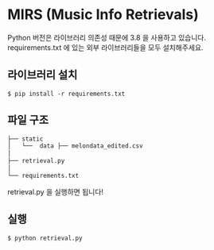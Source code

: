 # MIRS (Music Info Retrievals)

Python 버전은 라이브러리 의존성 때문에 3.8 을 사용하고 있습니다. <br>
requirements.txt 에 있는 외부 라이브러리들을 모두 설치해주세요.


## 라이브러리 설치

```
$ pip install -r requirements.txt
```


## 파일 구조

```bash
├── static
│   └──  data ├── melondata_edited.csv
│   
├── retrieval.py
│
└── requirements.txt
```
retrieval.py 을 실행하면 됩니다!


## 실행

```
$ python retrieval.py
```
